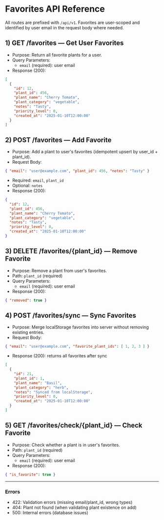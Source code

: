# Favorites API Reference

All routes are prefixed with `/api/v1`. Favorites are user-scoped and identified by user email in the request body where needed.

## 1) GET /favorites — Get User Favorites
- Purpose: Return all favorite plants for a user.
- Query Parameters:
  - `email` (required): user email
- Response (200):
```json
[
  {
    "id": 12,
    "plant_id": 456,
    "plant_name": "Cherry Tomato",
    "plant_category": "vegetable",
    "notes": "Tasty",
    "priority_level": 0,
    "created_at": "2025-01-10T12:00:00"
  }
]
```

## 2) POST /favorites — Add Favorite
- Purpose: Add a plant to user's favorites (idempotent upsert by user_id + plant_id).
- Request Body:
```json
{ "email": "user@example.com", "plant_id": 456, "notes": "Tasty" }
```
- Required: `email`, `plant_id`
- Optional: `notes`
- Response (200):
```json
{
  "id": 12,
  "plant_id": 456,
  "plant_name": "Cherry Tomato",
  "plant_category": "vegetable",
  "notes": "Tasty",
  "priority_level": 0,
  "created_at": "2025-01-10T12:00:00"
}
```

## 3) DELETE /favorites/{plant_id} — Remove Favorite
- Purpose: Remove a plant from user's favorites.
- Path: `plant_id` (required)
- Query Parameters:
  - `email` (required): user email
- Response (200):
```json
{ "removed": true }
```

## 4) POST /favorites/sync — Sync Favorites
- Purpose: Merge localStorage favorites into server without removing existing entries.
- Request Body:
```json
{ "email": "user@example.com", "favorite_plant_ids": [ 1, 2, 3 ] }
```
- Response (200): returns all favorites after sync
```json
[
  {
    "id": 21,
    "plant_id": 1,
    "plant_name": "Basil",
    "plant_category": "herb",
    "notes": "Synced from localStorage",
    "priority_level": 0,
    "created_at": "2025-01-10T12:00:00"
  }
]
```

## 5) GET /favorites/check/{plant_id} — Check Favorite
- Purpose: Check whether a plant is in user's favorites.
- Path: `plant_id` (required)
- Query Parameters:
  - `email` (required): user email
- Response (200):
```json
{ "is_favorite": true }
```

---

### Errors
- 422: Validation errors (missing email/plant_id, wrong types)
- 404: Plant not found (when validating plant existence on add)
- 500: Internal errors (database issues)
